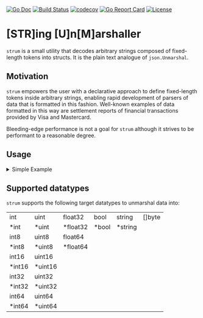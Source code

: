 [![Go Doc](https://img.shields.io/badge/godoc-reference-blue.svg?style=flat-square)](http://godoc.org/github.com/terminalstream/strum)
[![Build Status](https://github.com/terminalstream/strum/actions/workflows/ci.yaml/badge.svg)](https://github.com/terminalstream/strum/actions/workflows/ci.yaml?query=branch%3Amain)
[![codecov](https://codecov.io/gh/terminalstream/strum/graph/badge.svg?token=ECVKQ7J3JZ)](https://codecov.io/gh/terminalstream/strum)
[![Go Report Card](https://goreportcard.com/badge/github.com/terminalstream/strum?style=flat-square)](https://goreportcard.com/report/github.com/terminalstream/strum)
[![License](https://img.shields.io/badge/License-Apache%202.0-blue.svg)](https://raw.githubusercontent.com/terminalstream/strum/main/LICENSE)

# [STR]ing [U]n[M]arshaller

`strum` is a small utility that decodes arbitrary strings composed of fixed-length tokens into
structs. It is the plain text analogue of `json.Unmarshal`.

## Motivation

`strum` empowers the user with a declarative approach to define fixed-length tokens inside
arbitrary strings, enabling rapid development of parsers of data that is formatted in this
fashion. Well-known examples of data formatted in this way are settlement reports of
financial transactions provided by Visa and Mastercard.

Bleeding-edge performance is not a goal for `strum` although it strives to be performant
to a reasonable degree.

## Usage

<details><summary>Simple Example</summary>

```go
package strum

import "fmt"

func ExampleUnmarshal() {
	const data = "BobDolebob.dole@example.com123Grace StreetUnit 123TorontoOntarioM5A1A1true"

	contact := struct {
		FirstName    string `strum:"0,3"`
		LastName     string `strum:"3,7"`
		Email        string `strum:"7,27"`
		StreetNumber int    `strum:"27,30"`
		Street       string `strum:"30,42"`
		Unit         string `strum:"42,50"`
		City         string `strum:"50,57"`
		Province     string `strum:"57,64"`
		PostalCode   string `strum:"64,70"`
		Verified     bool   `strum:"70,74"`
	}{}

	err := Unmarshal(data, &contact)
	if err != nil {
		panic(err)
	}

	fmt.Println(contact.FirstName)
	fmt.Println(contact.LastName)
	fmt.Println(contact.Email)
	fmt.Println(contact.StreetNumber)
	fmt.Println(contact.Street)
	fmt.Println(contact.Unit)
	fmt.Println(contact.City)
	fmt.Println(contact.Province)
	fmt.Println(contact.PostalCode)
	fmt.Println(contact.Verified)

	// Output:
	// Bob
	// Dole
	// bob.dole@example.com
	// 123
	// Grace Street
	// Unit 123
	// Toronto
	// Ontario
	// M5A1A1
	// true
}
```
</details>

## Supported datatypes

`strum` supports the following target datatypes to unmarshal data into:

<table>
  <tr>
    <td>int</td>
    <td>uint</td>
    <td>float32</td>
    <td>bool</td>
    <td>string</td>
    <td>[]byte</td>
  </tr>
  <tr>
    <td>*int</td>
    <td>*uint</td>
    <td>*float32</td>
    <td>*bool</td>
    <td>*string</td>
  </tr>
  <tr>
    <td>int8</td>
    <td>uint8</td>
    <td>float64</td>
    <td></td>
    <td></td>
  </tr>
  <tr>
    <td>*int8</td>
    <td>*uint8</td>
    <td>*float64</td>
    <td></td>
    <td></td>
  </tr>
  <tr>
    <td>int16</td>
    <td>uint16</td>
    <td></td>
    <td></td>
    <td></td>
  </tr>
  <tr>
    <td>*int16</td>
    <td>*uint16</td>
    <td></td>
    <td></td>
    <td></td>
  </tr>
  <tr>
    <td>int32</td>
    <td>uint32</td>
    <td></td>
    <td></td>
    <td></td>
  </tr>
  <tr>
    <td>*int32</td>
    <td>*uint32</td>
    <td></td>
    <td></td>
    <td></td>
  </tr>
  <tr>
    <td>int64</td>
    <td>uint64</td>
    <td></td>
    <td></td>
    <td></td>
  </tr>
  <tr>
    <td>*int64</td>
    <td>*uint64</td>
    <td></td>
    <td></td>
    <td></td>
  </tr>
</table>
